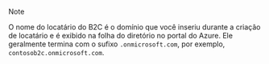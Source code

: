 > [!NOTE]
> O nome do locatário do B2C é o domínio que você inseriu durante a criação de locatário e é exibido na folha do diretório no portal do Azure.  Ele geralmente termina com o sufixo `.onmicrosoft.com`, por exemplo, `contosob2c.onmicrosoft.com`.
> 
> 



<!--HONumber=Feb17_HO2-->


